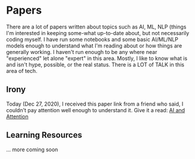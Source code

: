 # Papers 
There are a lot of papers written about topics such as AI, ML, NLP (things I'm interested in keeping some-what up-to-date about, but not necessarily coding myself. I have run some notebooks and some basic AI/ML/NLP models enough to understand what I'm reading about or how things are generally working.  I haven't run enough to be any where near "experienced" let alone "expert" in this area.  Mostly, I like to know what is and isn't hype, possible, or the real status.  There is a LOT of TALK in this area of tech. 

## Irony
Today (Dec 27, 2020), I received this paper link from a friend who said, I couldn't pay attention well enough to understand it.  Give it a read: 
[AI and Attention](https://theaisummer.com/attention/)

## Learning Resources
... more coming soon 
